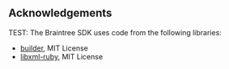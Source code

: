 Acknowledgements
----------------

TEST: The Braintree SDK uses code from the following libraries:

* [builder](https://github.com/jimweirich/builder), MIT License
* [libxml-ruby](https://github.com/xml4r/libxml-ruby), MIT License
